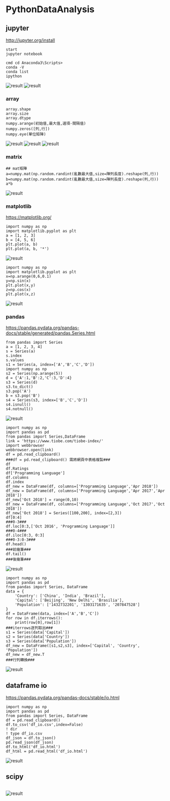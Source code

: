 # PythonDataAnalysis

## jupyter
http://jupyter.org/install
```
start 
jupyter notebook

cmd cd Anaconda3\Scripts>
conda -V
conda list
ipython
```
![result](pic/conda-v.png)
![result](pic/conda%20list.png)

### array
```
array.shape
array.size
array.dtype
numpy.arange(初始值,最大值,選項-間隔值)
numpy.zeros([列,行])
numpy.eye(單位矩陣)
```
![result](pic/python_array.PNG)
![result](pic/python_array2.PNG)
![result](pic/python_array3.PNG)

### matrix
```
## mat矩陣
a=numpy.mat(np.random.randint(亂數最大值,size=陣列長度).reshape(列,行))
b=numpy.mat(np.random.randint(亂數最大值,size=陣列長度).reshape(列,行))
a*b
```
![result](pic/matrix.PNG)

### matplotlib
https://matplotlib.org/
```
import numpy as np
import matplotlib.pyplot as plt
a = [1, 2, 3]
b = [4, 5, 6]
plt.plot(a, b)
plt.plot(a, b, '*')
```
![result](pic/plot.PNG)
```
import numpy as np
import matplotlib.pyplot as plt
x=np.arange(0,6,0.1)
y=np.sin(x)
plt.plot(x,y)
z=np.cos(x)
plt.plot(x,z)
```
![result](pic/plot2.PNG)

### pandas
https://pandas.pydata.org/pandas-docs/stable/generated/pandas.Series.html
```
from pandas import Series
a = [1, 2, 3, 4]
s = Series(a)
s.index
s.values
s1 = Series(a, index=['A','B','C','D'])
import numpy as np
s2 = Series(np.arange(5))
d = {'A':1,'B':2,'C':3,'D':4}
s3 = Series(d)
s3.to_dict()
s3.pop('A')
b = s3.pop('B')
s4 = Series(s3, index=['B','C','D'])
s4.isnull()
s4.notnull()
```
![result](pic/panda.PNG)

```
import numpy as np
import pandas as pd
from pandas import Series,DataFrame
link = 'https://www.tiobe.com/tiobe-index/'
import webbrowser
webbrowser.open(link)
df = pd.read_clipboard()
###df = pd.read_clipboard() 需將網頁中表格複製###
df
df.Ratings
df['Programming Language']
df.columns
df.index
df_new = DataFrame(df, columns=['Programming Language','Apr 2018'])
df_new = DataFrame(df, columns=['Programming Language','Apr 2017','Apr 2018'])
df_new['Oct 2018'] = range(0,10)
df_new = DataFrame(df, columns=['Programming Language','Oct 2017','Oct 2018'])
df_new['Oct 2018'] = Series([100,200], index=[2,3])
df[0:4]
###0-3###
df.loc[0:3,['Oct 2016', 'Programming Language']]
###0-4###
df.iloc[0:3, 0:3]
###0-3:0-3###
df.head()
###前幾筆###
df.tail()
###後幾筆###
```
![result](pic/dataframe.PNG)
```
import numpy as np
import pandas as pd
from pandas import Series, DataFrame
data = {
    'Country': ['China', 'India', 'Brazil'],
    'Capital': ['Beijing', 'New Delhi', 'Brasilia'],
    'Population': ['1432732201', '1303171635', '207847528']
}
df = DataFrame(data, index=['A','B','C'])
for row in df.iterrows():
    print(row[0],row[1])
###iterrows逐列取出###
s1 = Series(data['Capital'])
s2 = Series(data['Country'])
s3 = Series(data['Population'])
df_new = DataFrame([s1,s2,s3], index=['Capital', 'Country', 'Population'])
df_new = df_new.T
###行列轉換###
```
![result](pic/dataframe2.PNG)

## dataframe io
https://pandas.pydata.org/pandas-docs/stable/io.html
```
import numpy as np
import pandas as pd
from pandas import Series, DataFrame
df = pd.read_clipboard()
df.to_csv('df_io.csv',index=False)
! dir
! type df_io.csv
df_json = df.to_json()
pd.read_json(df_json)
df.to_html('df_io.html')
df_html = pd.read_html('df_io.html')
```
![result](pic/dateframe_io.PNG)

## scipy
```
```
![result](pic/scipy.PNG)
